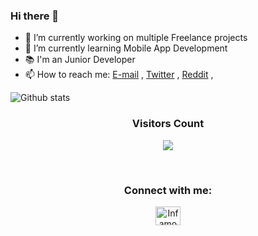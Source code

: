 ### Hi there 👋

- 🔭 I’m currently working on multiple Freelance projects
- 🌱 I’m currently learning Mobile App Development
- 📚 I'm an Junior Developer
- 📫 How to reach me: 
	[E-mail](mailto://anslembarn@gmail.com) , [Twitter](https://twitter.com/anslemAnsy/) , [Reddit](https://www.reddit.com/user/Infamous-Date-355/) , 


![Github stats](https://github-readme-stats.vercel.app/api?username=Anslem27&&show_icons=true&title_color=ffffff&icon_color=bb2acf&text_color=daf7dc&bg_color=151515&count_private=true)

<!--
- 👯 I’m looking to collaborate on ...
- 🤔 I’m looking for help with ...
- 💬 Ask me about ...
- ⚡ Fun fact: ...
-->

### <p align="center"><b align="center">Visitors Count</b>

<p align="center"><img src="https://profile-counter.glitch.me/{Anslem27}/count.svg" align="center"></p> 
<br>
</div>

### <h3 align="center">Connect with me:</h3>

<p align="left">
<p align="center">
<a href="https://www.reddit.com/user/Infamous-Date-355/" target="blank"><img align="center" src="https://raw.githubusercontent.com/rahuldkjain/github-profile-readme-generator/master/src/images/icons/Social/reddit.svg" alt="Infamous-Date-355" height="30" width="40" /></a></p>
</p>
